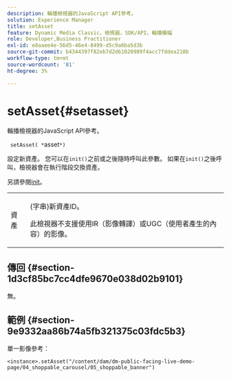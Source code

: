 ```yaml
---
description: 輪播檢視器的JavaScript API參考。
solution: Experience Manager
title: setAsset
feature: Dynamic Media Classic，檢視器，SDK/API，輪播橫幅
role: Developer,Business Practitioner
exl-id: e8aaee4e-56d5-46e4-8499-d5c9a6ba5d3b
source-git-commit: b4344397f82eb7d2d61020909f4acc7fddea210b
workflow-type: tm+mt
source-wordcount: '81'
ht-degree: 3%

---
```


# setAsset{#setasset}

輪播檢視器的JavaScript API參考。

` setAsset( *`asset`*)`

設定新資產。 您可以在`init()`之前或之後隨時呼叫此參數。 如果在`init()`之後呼叫，檢視器會在執行階段交換資產。

另請參閱[init](../../../c-html5-aem-asset-viewers/c-html5-aem-carousel/c-html5-aem-carousel-javascriptapiref/r-html5-aem-carousel-javascriptapiref-init.md#reference-aee94dd92a28410784f7a1792e28683b)。

<table id="table_896DFF34A68A403DB93A6D597461A573"> 
 <tbody> 
  <tr> 
   <td colname="col1"> <p> <span class="codeph"> <span class="varname"> 資產</span> </span> </p> </td> 
   <td colname="col2"> <p>{<span class="codeph">字串</span>}新資產ID。 </p> <p>此檢視器不支援使用IR（影像轉譯）或UGC（使用者產生的內容）的影像。 </p> </td> 
  </tr> 
 </tbody> 
</table>

## 傳回 {#section-1d3cf85bc7cc4dfe9670e038d02b9101}

無。

## 範例 {#section-9e9332aa86b74a5fb321375c03fdc5b3}

單一影像參考：

```
<instance>.setAsset("/content/dam/dm-public-facing-live-demo-page/04_shoppable_carousel/05_shoppable_banner")
```
